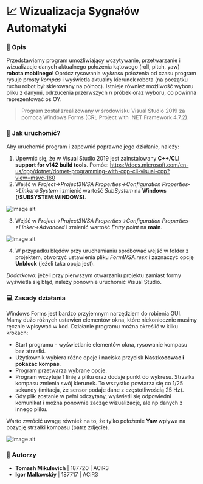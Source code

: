 # 📈 Wizualizacja Sygnałów Automatyki 
### 📜 Opis
Przedstawiamy program umożliwiający wczytywanie, przetwarzanie i wizualizacje danych aktualnego położenia kątowego (roll, pitch, yaw) **robota mobilnego**! Oprócz rysowania *wykresu* położenia od czasu program rysuje prosty *kompas* i wyświetla aktualny kierunek robota (na początku ruchu robot był skierowany na północ). Istnieje również możliwość wyboru pliku z danymi, odrzucenia przerwszych *n* próbek oraz wyboru, co powinna reprezentować oś OY.

> Program został zrealizowany w środowisku Visual Studio 2019 za pomocą Windows Forms (CRL Project with .NET Framework 4.7.2).

### 🎯 Jak uruchomić?
Aby uruchomić program i zapewnić poprawne jego działanie, należy:
1. Upewnić się, że w Visual Studio 2019 jest zainstalowany **C++/CLI support for v142 build tools**.
	Pomóc: https://docs.microsoft.com/en-us/cpp/dotnet/dotnet-programming-with-cpp-cli-visual-cpp?view=msvc-160
2. Wejść w *Project->Project3WSA Properties->Configuration Properties->Linker->System* i zmienić wartość *SubSystem* na **Windows (/SUBSYSTEM:WINDOWS)**.

![Image alt](https://github.com/jwszol-classes/tp-2021-tommikulevich/raw/master/Screen1.png)

3. Wejść w *Project->Project3WSA Properties->Configuration Properties->Linker->Advanced* i zmienić wartość *Entry point* na **main**. 

![Image alt](https://github.com/jwszol-classes/tp-2021-tommikulevich/raw/master/Screen2.png)

4. W przypadku blędów przy uruchamianiu spróbować wejść w folder z projektem, otworzyć ustawienia pliku *FormWSA.resx* i zaznaczyć opcję **Unblock** (jeżeli taka opcja jest).  

*Dodatkowo:* jeżeli przy pierwszym otwarzaniu projektu zamiast formy wyświetla się błąd, należy ponownie uruchomić Visual Studio.

### 💻 Zasady działania 
Windows Forms jest bardzo przyjemnym narzędziem do robienia GUI. Mamy dużo różnych ustawień elementów okna, które niekoniecznie musimy ręcznie wpisywać w kod. 
Działanie programu można określić w kilku krokach:
- Start programu - wyświetlanie elementów okna, rysowanie kompasu bez strzałki.
- Użytkownik wybiera różne opcje i naciska przycisk **Naszkocowac i pokazac kompas**.
- Program przetwarza wybrane opcje.
- Program wczytuje 1 linię z pliku oraz dodaje punkt do wykresu. Strzałka kompasu zmienia swój kierunek. To wszystko powtarza się co 1/25 sekundy (imitacja, że sensor podaje dane z częstotliwością 25 Hz). 
- Gdy plik zostanie w pełni odczytany, wyświetli się odpowiedni komunikat i można ponownie zacząc wizualizację, ale np danych z innego pliku.

Warto zwrócić uwagę również na to, że tylko położenie **Yaw** wpływa na pozycję strzałki kompasu (patrz zdjęcie).

![Image alt](https://github.com/jwszol-classes/tp-2021-tommikulevich/raw/master/Image_RPY.jpg)

### 💪 Autorzy
- **Tomash Mikulevich** | 187720 | ACiR3  
- **Igor Malkovskiy** | 187717 | ACiR3
